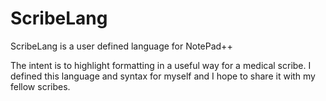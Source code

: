 # ScribeLang
ScribeLang is a user defined language for NotePad++

The intent is to highlight formatting in a useful way for a medical scribe. I defined this language and syntax for myself and I hope to share it with my fellow scribes.
